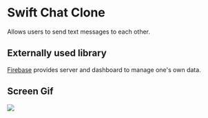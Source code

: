 <h1>Swift Chat Clone</h1>
Allows users to send text messages to each other.

<h2> Externally used library </h2>
<a href = "https://firebase.google.com/">Firebase</a> provides server and dashboard to manage one's own data.</br>

<h2>Screen Gif</h2>

![](screen.gif)
